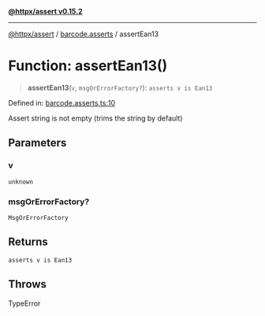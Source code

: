 [**@httpx/assert v0.15.2**](../../README.md)

***

[@httpx/assert](../../README.md) / [barcode.asserts](../README.md) / assertEan13

# Function: assertEan13()

> **assertEan13**(`v`, `msgOrErrorFactory?`): `asserts v is Ean13`

Defined in: [barcode.asserts.ts:10](https://github.com/belgattitude/httpx/blob/b6bd279cf69f2d17f3ec46e9618a31cb72744279/packages/assert/src/barcode.asserts.ts#L10)

Assert string is not empty (trims the string by default)

## Parameters

### v

`unknown`

### msgOrErrorFactory?

`MsgOrErrorFactory`

## Returns

`asserts v is Ean13`

## Throws

TypeError
